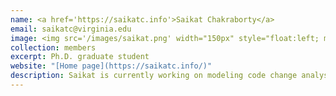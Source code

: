 ```yaml
---
name: <a href='https://saikatc.info'>Saikat Chakraborty</a>
email: saikatc@virginia.edu
image: <img src='/images/saikat.png' width="150px" style="float:left; margin:0px 10px 0px 0px;">
collection: members
excerpt: Ph.D. graduate student
website: "[Home page](https://saikatc.info/)"
description: Saikat is currently working on modeling code change analysis. He is interested in Deep program understanding and comprehension, Natual Language Processing and Structural Learning in Source Code.  
---
```


